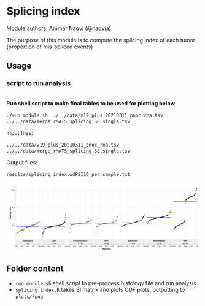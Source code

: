 # Splicing index

Module authors: Ammar Naqvi (@naqvia)

The purpose of this module is to compute the splicing index of each tumor (proportion of mis-spliced events)

## Usage
### script to run analysis
<br>**Run shell script to make final tables to be used for plotting below**
```
./run_module.sh ../../data/v19_plus_20210311_pnoc_rna.tsv ../../data/merge_rMATS_splicing.SE.single.tsv
```
Input files:
```
../../data/v19_plus_20210311_pnoc_rna.tsv
../../data/merge_rMATS_splicing.SE.single.tsv
```
Output files:
```
results/splicing_index.wdPSI10_per_sample.txt
```

![](plots/SI_dpsi_thr10.png)
<br>


## Folder content
* `run_module.sh` shell script to pre-process histology file and run analysis
* `splicing_index.R` takes SI matrix and plots CDF plots, outputting to `plots/*png`
